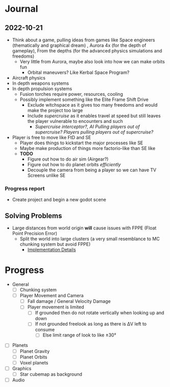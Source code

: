 # Journal
## 2022-10-21
  - Think about a game, pulling ideas from games like Space engineers (thematically and graphical dream) , Aurora 4x (for the depth of gameplay), From the depths (for the advanced physics simulations and freedoms) 
    - Very little from Aurora, maybe also look into how we can make orbits fun
      - Orbital maneuvers? Like Kerbal Space Program?
  - Aircraft physics
  - In depth weapons systems
  - In depth propulsion systems 
    - Fusion torches require power, resources, cooling
    - Possibly implement something like the Elite Frame Shift Drive
      - Exclude witchspace as it gives too many freedoms and would make the project too large
      - Include *supercruise* as it enables travel at speed but still leaves the player vulnerable to encounters and such
        - *Supercruise interceptor?, AI Pulling players out of supercruise? Players pulling players out of supercruise?*   
  - Player is free to move like FtD and SE
    - Player does things to kickstart the major processes like SE
    - Maybe make production of things more factorio-like than SE like
    - **TODO**
      - Figure out how to do air sim (Airgear?)
      - Figure out how to do planet orbits *efficiently*
      - Decouple the camera from being a player so we can have TV Screens unlike SE
### Progress report
  - Create project and begin a new godot scene

## Solving Problems
  - Large distances from world origin **will** cause issues with FPPE (Float Point Precision Error)
    - Split the world into large clusters (a very small resemblance to MC chunking system but avoid FPPE)
      - [Implementation Details](https://blog.marekrosa.org/2014/12/)


# Progress
- General
  - [ ] Chunking system
  - [ ] Player Movement and Camera
    - [ ] Fall damage / General Velocity Damage
    - [ ] Player movement is limited
      - [ ] If grounded then do not rotate vertically when looking up and down
      - [ ] If not grounded freelook as long as there is ΔV left to consume
        - [ ] Else limit range of look to like ±30°
- [ ] Planets
  - [ ] Planet Gravity
  - [ ] Planet Orbits
  - [ ] Voxel planets
- [ ] Graphics
  - [ ] Star cubemap as background
- [ ] Audio 
